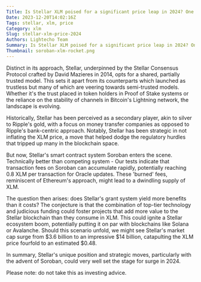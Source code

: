 ```yaml
---
Title: Is Stellar XLM poised for a significant price leap in 2024? One reason it could.
Date: 2023-12-20T14:02:16Z
Tags: stellar, xlm, price
Category: xlm
Slug: stellar-xlm-price-2024
Authors: Lightecho Team
Summary: Is Stellar XLM poised for a significant price leap in 2024? One reason it could
Thumbnail: soroban-xlm-rocket.png
---
```


Distinct in its approach, Stellar, underpinned by the Stellar Consensus Protocol crafted by David Mazieres in 2014, opts for a shared, partially trusted model. This sets it apart from its counterparts which launched as trustless but many of which are veering towards semi-trusted models. Whether it's the trust placed in token holders in Proof of Stake systems or the reliance on the stability of channels in Bitcoin's Lightning network, the landscape is evolving.

Historically, Stellar has been perceived as a secondary player, akin to silver  to Ripple's gold, with a focus on money transfer companies as opposed to Ripple's bank-centric approach. Notably, Stellar has been strategic in not inflating the XLM price, a move that helped dodge the regulatory hurdles that tripped up many in the blockchain space.

But now, Stellar's smart contract system Soroban enters the scene. Technically better than competing system - Our tests indicate that transaction fees on Soroban can accumulate rapidly, potentially reaching 0.8 XLM per transaction for Oracle updates. These 'burned' fees, reminiscent of Ethereum's approach, might lead to a dwindling supply of XLM.

The question then arises: does Stellar's grant system yield more benefits than it costs? The conjecture is that the combination of top-tier technology and judicious funding could foster projects that add more value to the Stellar blockchain than they consume in XLM. This could ignite a Stellar ecosystem boom, potentially putting it on par with blockchains like Solana or Avalanche. Should this scenario unfold, we might see Stellar's market cap surge from $3.6 billion to an impressive $14 billion, catapulting the XLM price fourfold to an estimated $0.48.

In summary, Stellar's unique position and strategic moves, particularly with the advent of Soroban, could very well set the stage for surge in 2024.

Please note: do not take this as investing advice.


